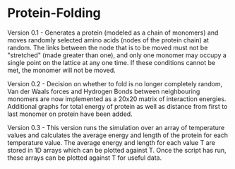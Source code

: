 # Protein-Folding

Version 0.1 - Generates a protein (modeled as a chain of monomers) and moves randomly selected amino acids (nodes of the protein chain) at random. The links between the node that is to be moved must not be "stretched" (made greater than one), and only one monomer may occupy a single point on the lattice at any one time. If these conditions cannot be met, the monomer will not be moved.

Version 0.2 - Decision on whether to fold is no longer completely random, Van der Waals forces and Hydrogen Bonds between neighbouring monomers are now implemented as a 20x20 matrix of interaction energies. Additional graphs for total energy of protein as well as distance from first to last monomer on protein have been added.

Version 0.3 - This version runs the simulation over an array of temperature values and calculates the average energy and length of the protein for each temperature value. The average energy and length for each value T are stored in 1D arrays which can be plotted against T. Once the script has run, these arrays can be plotted against T for useful data.
